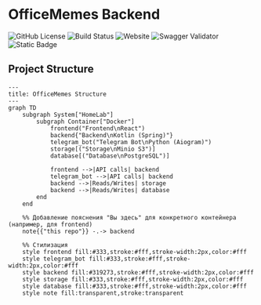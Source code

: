 # OfficeMemes Backend
![GitHub License](https://img.shields.io/github/license/antonbiluta/memes-backend)
![Build Status](https://drone.biluta.ru/api/badges/antonbiluta/memes-backend/status.svg?ref=refs/heads/dev)
![Website](https://img.shields.io/website?url=https%3A%2F%2Fmem.biluta.ru%2Fapi%2Fswagger-ui%2Findex.html)
![Swagger Validator](https://img.shields.io/swagger/valid/3.0?specUrl=https%3A%2F%2Fmem.biluta.ru%2Fapi%2Fv3%2Fapi-docs%2FMemes-Service)
![Static Badge](https://img.shields.io/badge/backend_version-v0.1.0-8A2BE2)

## Project Structure
```mermaid
---
title: OfficeMemes Structure
---
graph TD
    subgraph System["HomeLab"]
        subgraph Container["Docker"]
            frontend("Frontend\nReact")
            backend{"Backend\nKotlin (Spring)"}
            telegram_bot("Telegram Bot\nPython (Aiogram)")
            storage[("Storage\nMinio S3")]
            database[("Database\nPostgreSQL")]

            frontend -->|API calls| backend
            telegram_bot -->|API calls| backend
            backend -->|Reads/Writes| storage
            backend -->|Reads/Writes| database
        end
    end

    %% Добавление пояснения "Вы здесь" для конкретного контейнера (например, для frontend)
    note{{"this repo"}} -.-> backend

    %% Стилизация
    style frontend fill:#333,stroke:#fff,stroke-width:2px,color:#fff
    style telegram_bot fill:#333,stroke:#fff,stroke-width:2px,color:#fff
    style backend fill:#319273,stroke:#fff,stroke-width:2px,color:#fff
    style storage fill:#333,stroke:#fff,stroke-width:2px,color:#fff
    style database fill:#333,stroke:#fff,stroke-width:2px,color:#fff
    style note fill:transparent,stroke:transparent
```
